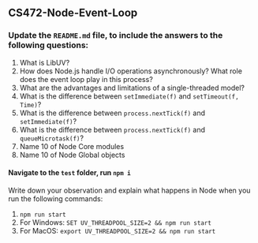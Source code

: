 ## CS472-Node-Event-Loop
### Update the `README.md` file, to include the answers to the following questions:
1. What is LibUV?
2. How does Node.js handle I/O operations asynchronously? What role does the event loop play in this process?
3. What are the advantages and limitations of a single-threaded model?
4. What is the difference between `setImmediate(f)` and `setTimeout(f, Time)`? 
5. What is the difference between `process.nextTick(f)` and `setImmediate(f)`?
6. What is the difference between `process.nextTick(f)` and `queueMicrotask(f)`?
7. Name 10 of Node Core modules
8. Name 10 of Node Global objects
  
#### Navigate to the `test` folder, run `npm i`
Write down your observation and explain what happens in Node when you run the following commands:
   1. `npm run start`  
   2. For Windows: `SET UV_THREADPOOL_SIZE=2 && npm run start`
   3. For MacOS: `export UV_THREADPOOL_SIZE=2 && npm run start`

